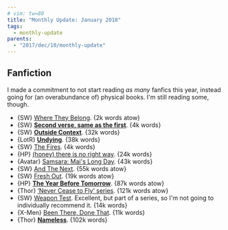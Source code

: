 ```yaml
---
# vim: tw=80
title: "Monthly Update: January 2018"
tags:
  - monthly-update
parents:
  - "2017/dec/10/monthly-update"
---
```


## Fanfiction

I made a commitment to not start reading _as many_ fanfics this year, instead
going for (an overabundance of) physical books. I'm still reading some, though.

 - {SW} [Where They Belong](https://archiveofourown.org/works/8909170). {2k words atow}
 - {SW} **[Second verse, same as the first](https://archiveofourown.org/works/10826583)**. {4k words}
 - {SW} **[Outside Context](https://archiveofourown.org/works/10184603)**. {32k words}
 - {LotR} **[Undying](https://archiveofourown.org/works/11278038)**. {38k words}
 - {SW} [The Fires](https://archiveofourown.org/works/7874803). {4k words}
 - {HP} [(honey) there is no right way](https://archiveofourown.org/works/11314398). {24k words}
 - {Avatar} [Samsara: Mai's Long Day](https://archiveofourown.org/works/10897266). {43k words}
 - {SW} [And The Next](https://archiveofourown.org/works/8876083). {55k words atow}
 - {SW} [Fresh Out](https://archiveofourown.org/works/12681228). {19k words atow}
 - {HP} **[The Year Before Tomorrow](https://archiveofourown.org/works/7410865)**. {87k words atow}
 - {Thor} [‘Never Cease to Fly’ series](https://archiveofourown.org/series/33108). {121k words atow}
 - {SW} [Weapon Test](https://archiveofourown.org/works/13103139). Excellent,
   but part of a series, so I'm not going to individually recommend it. {14k words}
 - {X-Men} [Been There, Done That](https://archiveofourown.org/works/612534). {11k words}
 - {Thor} **[Nameless](https://archiveofourown.org/works/5827387)**. {102k words}
